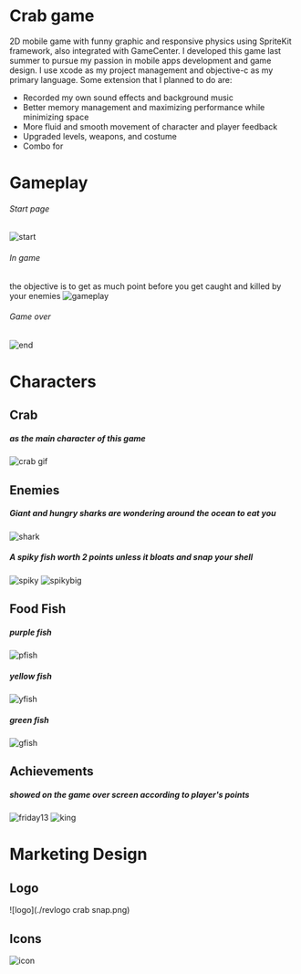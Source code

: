 # Crab game
2D mobile game with funny graphic and responsive physics using SpriteKit framework, also integrated with GameCenter. I developed this game last summer to pursue my passion in mobile apps development and game design. I use xcode as my project management and objective-c as my primary language. Some extension that I planned to do are:
* Recorded my own sound effects and background music
* Better memory management and maximizing performance while minimizing space
* More fluid and smooth movement of character and player feedback
* Upgraded levels, weapons, and costume
* Combo for 

# Gameplay
###### Start page
![start](./backlogoTAP.png)
###### In game
the objective is to get as much point before you get caught and killed by your enemies
![gameplay](./back7.png)
###### Game over
![end](./backEND.png)

# Characters
## Crab
##### as the main character of this game
![crab gif](./crabgif.gif)
## Enemies
##### Giant and hungry sharks are wondering around the ocean to eat you
![shark](./sharkbad.png)
##### A spiky fish worth 2 points unless it bloats and snap your shell
![spiky](./spiky.png)
![spikybig](./spikybig.png)
## Food Fish
##### purple fish
![pfish](./pfish.png)
##### yellow fish
![yfish](./yfish.png)
##### green fish
![gfish](./gfish.png)
## Achievements
##### showed on the game over screen according to player's points
![friday13](./lvlfriday13.png)
![king](./lvlking.png)

# Marketing Design
## Logo
![logo](./revlogo crab snap.png)
## Icons
![icon](./icon1.png)
